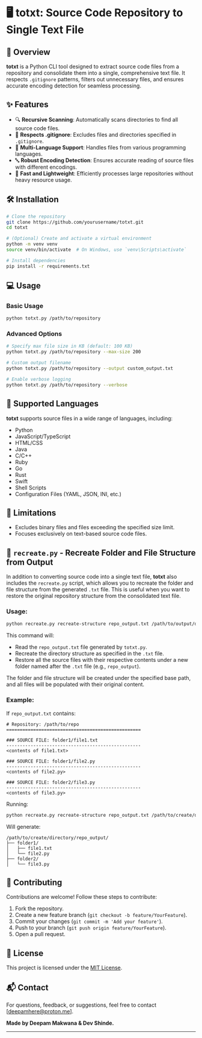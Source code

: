 # 🖥️ totxt: Source Code Repository to Single Text File

## 🌟 Overview

**totxt** is a Python CLI tool designed to extract source code files from a repository and consolidate them into a single, comprehensive text file. It respects `.gitignore` patterns, filters out unnecessary files, and ensures accurate encoding detection for seamless processing.

## ✨ Features

- 🔍 **Recursive Scanning**: Automatically scans directories to find all source code files.
- 🚫 **Respects .gitignore**: Excludes files and directories specified in `.gitignore`.
- 📄 **Multi-Language Support**: Handles files from various programming languages.
- 🔤 **Robust Encoding Detection**: Ensures accurate reading of source files with different encodings.
- 🚀 **Fast and Lightweight**: Efficiently processes large repositories without heavy resource usage.

## 🛠 Installation

```bash
# Clone the repository
git clone https://github.com/yourusername/totxt.git
cd totxt

# (Optional) Create and activate a virtual environment
python -m venv venv
source venv/bin/activate  # On Windows, use `venv\Scripts\activate`

# Install dependencies
pip install -r requirements.txt
```

## 💻 Usage

### Basic Usage

```bash
python totxt.py /path/to/repository
```

### Advanced Options

```bash
# Specify max file size in KB (default: 100 KB)
python totxt.py /path/to/repository --max-size 200

# Custom output filename
python totxt.py /path/to/repository --output custom_output.txt

# Enable verbose logging
python totxt.py /path/to/repository --verbose
```

## 🔧 Supported Languages

**totxt** supports source files in a wide range of languages, including:

- Python
- JavaScript/TypeScript
- HTML/CSS
- Java
- C/C++
- Ruby
- Go
- Rust
- Swift
- Shell Scripts
- Configuration Files (YAML, JSON, INI, etc.)

## 🚧 Limitations

- Excludes binary files and files exceeding the specified size limit.
- Focuses exclusively on text-based source code files.

## 📝 `recreate.py` - Recreate Folder and File Structure from Output

In addition to converting source code into a single text file, **totxt** also includes the `recreate.py` script, which allows you to recreate the folder and file structure from the generated `.txt` file. This is useful when you want to restore the original repository structure from the consolidated text file.

### Usage:

```bash
python recreate.py recreate-structure repo_output.txt /path/to/output/directory
```

This command will:

- Read the `repo_output.txt` file generated by `totxt.py`.
- Recreate the directory structure as specified in the `.txt` file.
- Restore all the source files with their respective contents under a new folder named after the `.txt` file (e.g., `repo_output`).

The folder and file structure will be created under the specified base path, and all files will be populated with their original content.

### Example:

If `repo_output.txt` contains:

```
# Repository: /path/to/repo
==================================================

### SOURCE FILE: folder1/file1.txt
--------------------------------------------------
<contents of file1.txt>

### SOURCE FILE: folder1/file2.py
--------------------------------------------------
<contents of file2.py>

### SOURCE FILE: folder2/file3.py
--------------------------------------------------
<contents of file3.py>
```

Running:

```bash
python recreate.py recreate-structure repo_output.txt /path/to/create/directory
```

Will generate:

```
/path/to/create/directory/repo_output/
├── folder1/
│   ├── file1.txt
│   └── file2.py
├── folder2/
│   └── file3.py
```

## 🤝 Contributing

Contributions are welcome! Follow these steps to contribute:

1. Fork the repository.
2. Create a new feature branch (`git checkout -b feature/YourFeature`).
3. Commit your changes (`git commit -m 'Add your feature'`).
4. Push to your branch (`git push origin feature/YourFeature`).
5. Open a pull request.

## 📄 License

This project is licensed under the [MIT License](LICENSE).

## 📬 Contact

For questions, feedback, or suggestions, feel free to contact [deepamhere@proton.me].

**Made by Deepam Makwana & Dev Shinde.**

---
